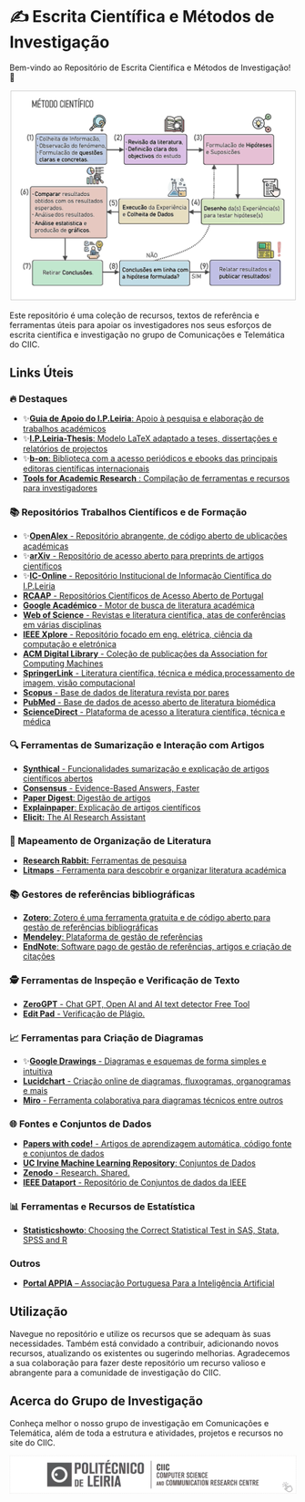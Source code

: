 # ✍️ Escrita Científica e Métodos de Investigação

Bem-vindo ao Repositório de Escrita Científica e Métodos de Investigação! 🔬 

<div align="center">
  <img src="assets/metodo_cientifico_v2.png" width="650px"/>
</div>

Este repositório é uma coleção de recursos, textos de referência e ferramentas úteis para apoiar os investigadores nos seus esforços de escrita científica e investigação no grupo de Comunicações e Telemática do CIIC.

## Links Úteis

### 🔥 Destaques
- ✨[**Guia de Apoio do I.P.Leiria**: Apoio à pesquisa e elaboração de trabalhos académicos](https://www.ipleiria.pt/sdoc/guia/) 
- ✨[**I.P.Leiria-Thesis**: Modelo LaTeX adaptado a teses, dissertações e relatórios de projectos](https://github.com/joseareia/ipleiria-thesis)
- ✨[**b-on**: Biblioteca com a acesso periódicos e ebooks das principais editoras científicas internacionais](https://www.b-on.pt/)
- [**Tools for Academic Research** : Compilação de ferramentas e recursos para investigadores](https://tools.kausalflow.com/) 

### 📚 Repositórios Trabalhos Científicos e de Formação
- ✨[**OpenAlex** - Repositório abrangente, de código aberto de ublicações académicas](https://openalex.org/)
- ✨[**arXiv** - Repositório de acesso aberto para preprints de artigos científicos](https://arxiv.org/)
- ✨[**IC-Online** - Repositório Institucional de Informação Científica do I.P.Leiria](https://ic-online.pt/)
- [**RCAAP** - Repositórios Científicos de Acesso Aberto de Portugal](https://www.rcaap.pt/)
- [**Google Académico** - Motor de busca de literatura académica](https://scholar.google.com/schhp?hl=pt-PT)
- [**Web of Science** - Revistas e literatura científica, atas de conferências em várias disciplinas](https://www.webofscience.com/)
- [**IEEE Xplore** - Repositório focado em eng. elétrica, ciência da computação e eletrónica](https://ieeexplore.ieee.org/)
- [**ACM Digital Library** - Coleção de publicações da Association for Computing Machines](https://dl.acm.org/)
- [**SpringerLink** - Literatura científica, técnica e médica,processamento de imagem, visão computacional](https://link.springer.com/)
- [**Scopus** - Base de dados de literatura revista por pares](https://www.scopus.com/)
- [**PubMed** - Base de dados de acesso aberto de literatura biomédica](https://pubmed.ncbi.nlm.nih.gov/)
- [**ScienceDirect** - Plataforma de acesso a literatura científica, técnica e médica](https://www.sciencedirect.com/)

### 🔍 Ferramentas de Sumarização e Interação com Artigos
- [**Synthical** - Funcionalidades sumarização e explicação de artigos científicos abertos](https://synthical.com/)
- [**Consensus** - Evidence-Based Answers, Faster](https://www.searchconsensus.com/)
- [**Paper Digest**: Digestão de artigos](https://www.paperdigest.com/)
- [**Explainpaper**: Explicação de artigos científicos](https://www.explainpaper.com/)
- [**Elicit:** The AI Research Assistant](https://elicit.ai/)

### 🧠 Mapeamento de Organização de Literatura
- [**Research Rabbit:** Ferramentas de pesquisa](https://researchrabbit.ai/)
- [**Litmaps** - Ferramenta para descobrir e organizar literatura académica](https://app.litmaps.co/)

### 📚 Gestores de referências bibliográficas
- [**Zotero**: Zotero é uma ferramenta gratuita e de código aberto para gestão de referências bibliográficas](https://www.zotero.org/)
- [**Mendeley**: Plataforma de gestão de referências](https://www.mendeley.com/)
- [**EndNote**: Software pago de gestão de referências, artigos e criação de citações](https://endnote.com/)

### 🕵️ Ferramentas de Inspeção e Verificação de Texto
- [**ZeroGPT** - Chat GPT, Open AI and AI text detector Free Tool](https://zerogpt.com/)
- [**Edit Pad** - Verificação de Plágio.](https://www.editpad.org/tool/br/plagiarism-checker)


### 📈 Ferramentas para Criação de Diagramas
- ✨[**Google Drawings** - Diagramas e esquemas de forma simples e intuitiva](https://docs.google.com/drawings/)
- [**Lucidchart** - Criação online de diagramas, fluxogramas, organogramas e mais](https://www.lucidchart.com/)
- [**Miro** - Ferramenta colaborativa para diagramas técnicos entre outros](https://miro.com/pt/diagramas-tecnicos/) 

### 🌐 Fontes e Conjuntos de Dados
- [**Papers with code!** - Artigos de aprendizagem automática, código fonte e conjuntos de dados](https://paperswithcode.com/)
- [**UC Irvine Machine Learning Repository**: Conjuntos de Dados](https://archive.ics.uci.edu/ml/index.php)
- [**Zenodo** - Research. Shared.](https://zenodo.org/)
- [**IEEE Dataport** - Repositório de  Conjuntos de dados da IEEE](https://ieee-dataport.org/datasets)

### 📊 Ferramentas e Recursos de Estatística
- [**Statisticshowto**: Choosing the Correct Statistical Test in SAS, Stata, SPSS and R](https://www.statisticshowto.com/)

### Outros
- [**Portal APPIA** – Associação Portuguesa Para a Inteligência Artificial](https://www.appia.pt/)

## Utilização
Navegue no repositório e utilize os recursos que se adequam às suas necessidades. Também está convidado a contribuir, adicionando novos recursos, atualizando os existentes ou sugerindo melhorias. Agradecemos a sua colaboração para fazer deste repositório um recurso valioso e abrangente para a comunidade de investigação do CIIC. 

## Acerca do Grupo de Investigação

Conheça melhor o nosso grupo de investigação em Comunicações e Telemática, além de toda a estrutura e atividades, projetos e recursos no site do CIIC.

<center>
    <a href="https://ciic.ipleiria.pt/">
        <img src="assets/CIIC_CT_logo_v2.png" width="800px" alt="CIIC CT Logo"/>
    </a>
</center>
